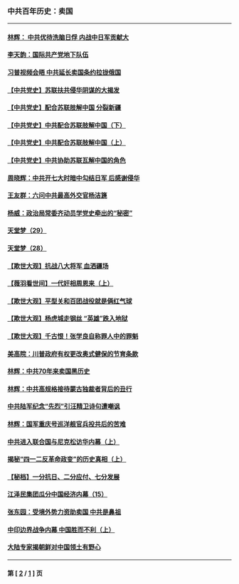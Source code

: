 ### 中共百年历史：卖国
---
#### [林辉： 中共优待洗脑日俘 内战中日军贡献大](../../pages/nf1176117/n13624644.md?08070430) 
#### [李天韵：国际共产党地下队伍](../../pages/nf1176117/n13611808.md?08070430) 
#### [习普视频会晤 中共延长卖国条约拉拢俄国](../../pages/nf1176117/n13060971.md?08070430) 
#### [【中共党史】苏联扶共侵华阴谋的大揭发](../../pages/nf1176117/n13056050.md?08070430) 
#### [【中共党史】配合苏联肢解中国 分裂新疆](../../pages/nf1176117/n13040700.md?08070430) 
#### [【中共党史】中共配合苏联肢解中国（下）](../../pages/nf1176117/n13035660.md?08070430) 
#### [【中共党史】中共配合苏联肢解中国（上）](../../pages/nf1176117/n13030262.md?08070430) 
#### [【中共党史】中共协助苏联瓦解中国的角色](../../pages/nf1176117/n13018109.md?08070430) 
#### [周晓辉：中共开七大时暗中勾结日军 后感谢侵华](../../pages/nf1176117/n12921960.md?08070430) 
#### [王友群：六问中共最高外交官杨洁篪](../../pages/nf1176117/n12836495.md?08070430) 
#### [杨威：政治局常委齐动员学党史牵出的“秘密”](../../pages/nf1176117/n12764642.md?08070430) 
#### [天堂梦（29）](../../pages/nf1176117/n12408465.md?08070430) 
#### [天堂梦（28）](../../pages/nf1176117/n12408309.md?08070430) 
#### [【欺世大观】抗战八大将军 血洒疆场](../../pages/nf1176117/n12357044.md?08070430) 
#### [【薇羽看世间】一代奸相周恩来（上）](../../pages/nf1176117/n12401109.md?08070430) 
#### [【欺世大观】平型关和百团战役就是俩红气球](../../pages/nf1176117/n12359157.md?08070430) 
#### [【欺世大观】杨虎城走钢丝 “英雄”跌入地狱](../../pages/nf1176117/n12358840.md?08070430) 
#### [【欺世大观】千古恨！张学良自称罪人中的罪魁](../../pages/nf1176117/n12358629.md?08070430) 
#### [美高院：川普政府有权更改奥式健保的节育条款](../../pages/nf1176117/n12242171.md?08070430) 
#### [林辉：中共70年来卖国黑历史](../../pages/nf1176117/n11552181.md?08070430) 
#### [林辉：中共高规格接待蒙古独裁者背后的丑行](../../pages/nf1176117/n11225005.md?08070430) 
#### [中共陆军纪念“先烈”引汪精卫诗句遭嘲讽](../../pages/nf1176117/n11153345.md?08070430) 
#### [林辉：国军重庆号巡洋舰官兵投共后的苦难](../../pages/nf1176117/n10997801.md?08070430) 
#### [中共进入联合国与尼克松访华内幕（上）](../../pages/nf1176117/n10138788.md?08070430) 
#### [揭秘“四一二反革命政变”的历史真相（上）](../../pages/nf1176117/n9996650.md?08070430) 
#### [【秘档】一分抗日、二分应付、七分发展](../../pages/nf1176117/n9331484.md?08070430) 
#### [江泽民集团瓜分中国经济内幕（15）](../../pages/nf1176117/n9268584.md?08070430) 
#### [张东园：受境外势力资助卖国 中共是鼻祖](../../pages/nf1176117/n9272480.md?08070430) 
#### [中印边界战争内幕 中国胜而不利（上）](../../pages/nf1176117/n9252458.md?08070430) 
#### [大陆专家揭朝鲜对中国领土有野心](../../pages/nf1176117/n9074056.md?08070430) 

---
#### 第 [ [2](./2.md?08070430) / [1](./1.md?08070430) ] 页
